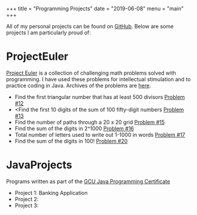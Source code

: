 +++
title = "Programming Projects"
date = "2019-06-08"
menu = "main"
+++


All of my personal projects can be found on [GitHub](https://github.com/roychancellor).  Below are some projects I am particularly proud of:


# ProjectEuler

[Project Euler](https://projecteuler.net/about) is a collection of challenging math problems solved with programming.  I have used these problems for intellectual stimulation and to practice coding in Java.  Archives of the problems are [here](https://projecteuler.net/archives).

* Find the first triangular number that has at least 500 divisors [Problem #12](https://projecteuler.net/problem=12)
* <Find the first 10 digits of the sum of 100 fifty-digit numbers [Problem #13](https://projecteuler.net/problem=13)
* Find the number of paths through a 20 x 20 grid [Problem #15](https://projecteuler.net/problem=15)
* Find the sum of the digits in 2^1000 [Problem #16](https://projecteuler.net/problem=16)
* Total number of letters used to write out 1-1000 in words [Problem #17](https://projecteuler.net/problem=17)
* Find the sum of the digits in 100! [Problem #20](https://projecteuler.net/problem=20)

# JavaProjects

Programs written as part of the [GCU Java Programming Certificate](https://www.gcu.edu/degree-programs/java-programming-certificate)
* Project 1:  Banking Application
* Project 2:
* Project 3: